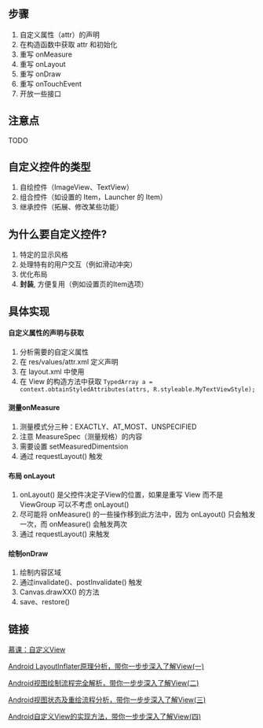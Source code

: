 ## 步骤

1. 自定义属性（attr）的声明
2. 在构造函数中获取 attr 和初始化
2. 重写 onMeasure
3. 重写 onLayout
4. 重写 onDraw
5. 重写 onTouchEvent
7. 开放一些接口

## 注意点

TODO

## 自定义控件的类型
1. 自绘控件（ImageView、TextView）
2. 组合控件（如设置的 Item，Launcher 的 Item）
3. 继承控件（拓展、修改某些功能）

## 为什么要自定义控件?

1. 特定的显示风格
2. 处理特有的用户交互（例如滑动冲突）
3. 优化布局
4. **封装**, 方便复用（例如设置页的Item选项）

## 具体实现

#### 自定义属性的声明与获取
1. 分析需要的自定义属性
2. 在 res/values/attr.xml 定义声明
3. 在 layout.xml 中使用
4. 在 View 的构造方法中获取
`TypedArray a = context.obtainStyledAttributes(attrs, R.styleable.MyTextViewStyle);`

#### 测量onMeasure
1. 测量模式分三种：EXACTLY、AT_MOST、UNSPECIFIED
2. 注意 MeasureSpec（测量规格）的内容
3. 需要设置 setMeasuredDimentsion
4. 通过 requestLayout() 触发

#### 布局 onLayout
1. onLayout() 是父控件决定子View的位置，如果是重写 View 而不是 ViewGroup 可以不考虑 onLayout()
2. 尽可能将 onMeasure() 的一些操作移到此方法中，因为 onLayout() 只会触发一次，而 onMeasure() 会触发两次
3. 通过 requestLayout() 来触发

#### 绘制onDraw
1. 绘制内容区域
2. 通过invalidate()、postInvalidate() 触发
3. Canvas.drawXX() 的方法
4. save、restore()

## 链接
[慕课：自定义View](https://www.imooc.com/video/10768)

[Android LayoutInflater原理分析，带你一步步深入了解View\(一\)](https://blog.csdn.net/guolin_blog/article/details/12921889)

[Android视图绘制流程完全解析，带你一步步深入了解View\(二\)](https://blog.csdn.net/guolin_blog/article/details/16330267)

[Android视图状态及重绘流程分析，带你一步步深入了解View\(三\)](https://blog.csdn.net/guolin_blog/article/details/17045157)

[Android自定义View的实现方法，带你一步步深入了解View\(四\)](https://blog.csdn.net/guolin_blog/article/details/17357967)